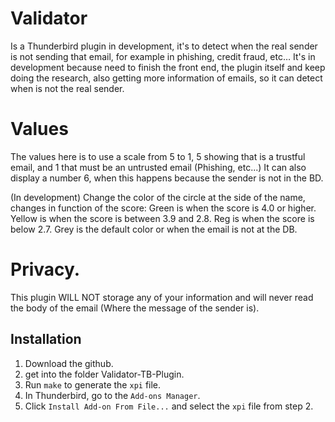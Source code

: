# Validator

Is a Thunderbird plugin in development, it's to detect when the real sender is not sending that email, for example in phishing, credit fraud, etc… It's in development because need to finish the front end, the plugin itself and keep doing the research, also getting more information of emails, so it can detect when is not the real sender.

# Values
The values here is to use a scale from 5 to 1, 5 showing that is a trustful email, and 1 that must be an untrusted email (Phishing, etc...)
It can also display a number 6, when this happens because the sender is not in the BD.

(In development)
Change the color of the circle at the side of the name, changes in function of the score:
Green is when the score is 4.0 or higher.
Yellow is when the score is between 3.9 and 2.8.
Reg is when the score is below 2.7.
Grey is the default color or when the email is not at the DB.

# Privacy.
This plugin WILL NOT storage any of your information and will never read the body of the email (Where the message of the sender is).

## Installation

1. Download the github.
2. get into the folder Validator-TB-Plugin.
3. Run `make` to generate the `xpi` file.
4. In Thunderbird, go to the `Add-ons Manager`.
5. Click `Install Add-on From File...` and select the `xpi` file from step 2.
